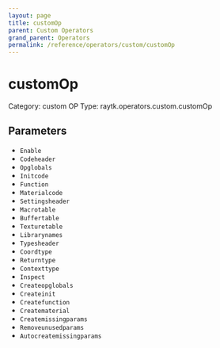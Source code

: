 ```yaml
---
layout: page
title: customOp
parent: Custom Operators
grand_parent: Operators
permalink: /reference/operators/custom/customOp
---
```


# customOp

Category: custom
OP Type: raytk.operators.custom.customOp



## Parameters

* `Enable`
* `Codeheader`
* `Opglobals`
* `Initcode`
* `Function`
* `Materialcode`
* `Settingsheader`
* `Macrotable`
* `Buffertable`
* `Texturetable`
* `Librarynames`
* `Typesheader`
* `Coordtype`
* `Returntype`
* `Contexttype`
* `Inspect`
* `Createopglobals`
* `Createinit`
* `Createfunction`
* `Creatematerial`
* `Createmissingparams`
* `Removeunusedparams`
* `Autocreatemissingparams`